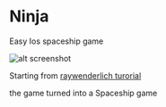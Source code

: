 Ninja
=====

Easy Ios spaceship game


![alt screenshot](https://github.com/luxsypher/Ninja/blob/master/screenshot00.png)


Starting from [raywenderlich turorial](http://www.raywenderlich.com/61391/how-to-make-a-simple-iphone-game-with-cocos2d-3-0-tutorial)

the game turned into a Spaceship game
